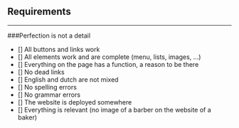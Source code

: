 ## Requirements

---

###Perfection is not a detail

- [] All buttons and links work
- [] All elements work and are complete (menu, lists, images, ...)
- [] Everything on the page has a function, a reason to be there
- [] No dead links
- [] English and dutch are not mixed
- [] No spelling errors
- [] No grammar errors
- [] The website is deployed somewhere
- [] Everything is relevant (no image of a barber on the website of a baker)
